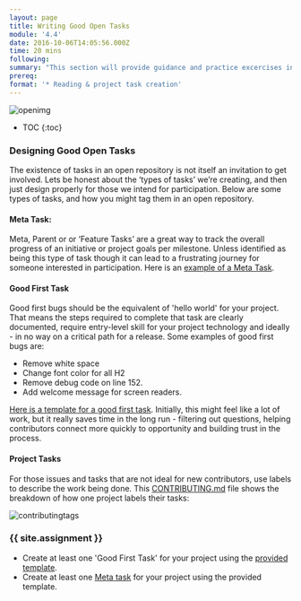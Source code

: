 ```yaml
---
layout: page
title: Writing Good Open Tasks
module: '4.4'
date: 2016-10-06T14:05:56.000Z
time: 20 mins
following:
summary: "This section will provide guidance and practice excercises in creating project and contributor tasks."
prereq:
format: '* Reading & project task creation'
---
```

![openimg]({{site.baseurl}}/img/scientist.jpg)
* TOC
{:toc}

### Designing Good Open Tasks
The existence of tasks in an open repository is not itself an invitation to get involved. Lets be honest about the ‘types of tasks’ we’re creating, and then just design properly for those we intend for participation.  Below are some types of tasks, and how you might tag them in an open repository.

#### Meta Task:
Meta, Parent or or ‘Feature Tasks’ are a great way to track  the overall progress of an initiative or project goals per milestone. Unless identified as being this type of task though it can lead to a frustrating journey for someone interested in participation. Here is an [example of a Meta Task](https://github.com/mozilla/community-development/blob/master/ISSUE_TEMPLATE.md).

#### Good First Task
Good first bugs should be the equivalent of 'hello world' for your project. That means the steps required to complete that task are clearly documented, require entry-level skill for your project technology and ideally - in no way on a critical path for a release.  Some examples of good first bugs are:

* Remove white space
* Change font color for all H2
* Remove debug code on line 152.
* Add welcome message for screen readers.

[Here is a template for a good first task](https://github.com/emmairwin/open-innovation-curriculum/blob/master/open-source-clubs/volunteer-task.md). Initially, this might feel like a lot of work, but it really saves time in the long run - filtering out questions, helping contributors connect more quickly to opportunity and building trust in the process.

#### Project Tasks
For those issues and tasks that are not ideal for new contributors, use labels to describe the work being done.   This [CONTRIBUTING.md](https://github.com/KirstieJane/STEMMRoleModels/blob/gh-pages/CONTRIBUTING.md) file shows the breakdown of how one project labels their tasks:

![contributingtags]({{site.baseurl}}/img/contributingtags.png)

### {{ site.assignment }}

* Create at least one 'Good First Task' for your project using the [provided template](https://github.com/emmairwin/open-innovation-curriculum/blob/master/open-source-clubs/volunteer-task.md).
* Create at least one [Meta task](https://github.com/mozilla/community-development/blob/master/ISSUE_TEMPLATE.md) for your project using the provided template.
